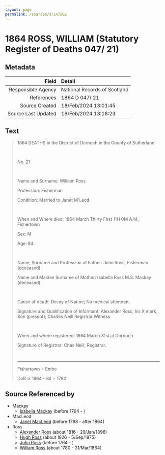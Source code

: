 ```yaml
---
layout: page
permalink: /sources/s7147502
---
```


# 1864 ROSS, WILLIAM (Statutory Register of Deaths 047/ 21)

## Metadata

Field | Detail
---:|:---
Responsible Agency | National Records of Scotland
References | 1864 D 047/ 21
Source Created | 18/Feb/2024 13:01:45
Source Last Updated | 18/Feb/2024 13:18:23

## Text

> 1864 DEATHS in the District of Dornoch in the County of Sutherland
>
> <br/>
>
> No. 21
>
> <br/>
>
> Name and Surname: William Ross
>
> Profession: Fisherman
>
> Condition: Married to Janet M'Leod
>
> <br/>
>
> When and Where died: 1864 March Thirty First 11H 0M A.M.; Fishertown
>
> Sex: M
>
> Age: 84
>
> <br/>
>
> Name, Surname and Profession of Father: John Ross, Fisherman (deceased)
>
> Name and Maiden Surname of Mother: Isabella Ross M.S. Mackay (deceased)
>
> <br/>
>
> Cause of death: Decay of Nature; No medical attendant
>
> Signature and Qualification of Informant: Alexander Ross, his X mark, Son (present); Charles Neill Registrar Witness
>
> <br/>
>
> When and where registered: 1864 March 31st at Dornoch
>
> Signature of Registrar: Chas Neill, Registrar.
>
> <br/>
>
> ---
>
> Fishertown = Embo
>
> DoB ≅ 1864 - 84 = 1780
>

## Source Referenced by

* Mackay
  * [Isabella Mackay](../people/@16263484@-isabella-mackay-b1764-d.md) (before 1764 - )
* MacLeod
  * [Janet MacLeod](../people/@31854910@-janet-macleod-b1798-d1864.md) (before 1798 - after 1864)
* Ross
  * [Alexander Ross](../people/@81387900@-alexander-ross-b1816-d1896-1-20.md) (about 1816 - 20/Jan/1896)
  * [Hugh Ross](../people/@10594034@-hugh-ross-b1826-d1875-9-5.md) (about 1826 - 5/Sep/1875)
  * [John Ross](../people/@76784714@-john-ross-b1764-d.md) (before 1764 - )
  * [William Ross](../people/@31822850@-william-ross-b1780-d1864-3-31.md) (about 1780 - 31/Mar/1864)
